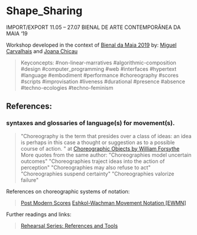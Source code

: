 # Shape_Sharing

IMPORT/EXPORT 11.05 – 27.07 BIENAL DE ARTE CONTEMPORÂNEA DA MAIA ‘19 

Workshop developed in the context of [Bienal da Maia 2019](http://bienaldamaia.com/) by: [Miguel Carvalhais](carvalhais.org) and [Joana Chicau](joanachicau.com) 
    
> Keyconcepts: #non-linear-marratives #algorithmic-composition #design #computer_programming #web #interfaces #hypertext #language #embodiment #performance #choreography #scores #scripts #improvisation #liveness #durational #presence #absence #techno-ecologies #techno-feminism 
    
## References:
### syntaxes and glossaries of language(s) for movement(s).

> "Choreography is the term that presides over a class of ideas: an idea is perhaps in this case a thought or suggestion as to a possible course of action. " at [Choreographic Objects by William Forsythe](http://www.williamforsythe.com/essay.html) More quotes from the same author:
> "Choreographies model uncertain outcomes"
> "Choreographies traject ideas into the action of perception"
> "Choreographies may also refuse to act"
> "Choreographies suspend certainty" 
> "Choreographies valorize failure"

References on choreographic systems of notation:
> [Post Modern Scores](http://pzwart1.wdka.hro.nl/~jo/notebook/series/glossary.html)
> [Eshkol-Wachman Movement Notation [EWMN]](https://joanachicau.x-temporary.org/)

Further readings and links: 
> [Rehearsal Series: References and Tools](https://github.com/JoBCB/Rehearsal_Series/wiki/References)
